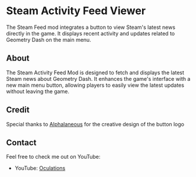 # Steam Activity Feed Viewer

The Steam Feed mod integrates a button to view Steam's latest news directly in the game. It displays recent activity and updates related to Geometry Dash on the main menu.

## About

The Steam Activity Feed Mod is designed to fetch and displays the latest Steam news about Geometry Dash. It enhances the game's interface with a new main menu button, allowing players to easily view the latest updates without leaving the game.

## Credit

Special thanks to [Alphalaneous](https://github.com/Alphalaneous) for the creative design of the button logo

## Contact

Feel free to check me out on YouTube:

- YouTube: [Oculations](https://www.youtube.com/@Oculations)